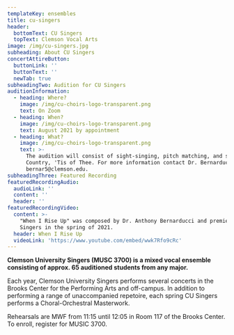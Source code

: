 ```yaml
---
templateKey: ensembles
title: cu-singers
header:
  bottomText: CU Singers
  topText: Clemson Vocal Arts
image: /img/cu-singers.jpg
subheading: About CU Singers
concertAttireButton:
  buttonLink: ''
  buttonText: ''
  newTab: true
subheadingTwo: Audition for CU Singers
auditionInformation:
  - heading: Where?
    image: /img/cu-choirs-logo-transparent.png
    text: On Zoom
  - heading: When?
    image: /img/cu-choirs-logo-transparent.png
    text: August 2021 by appointment
  - heading: What?
    image: /img/cu-choirs-logo-transparent.png
    text: >-
      The audition will consist of sight-singing, pitch matching, and singing My
      Country, 'Tis of Thee. For more information contact Dr. Bernarducci at
      bernar5@clemson.edu.
subheadingThree: Featured Recording
featuredRecordingAudio:
  audioLink: ''
  content: ''
  header: ''
featuredRecordingVideo:
  content: >-
    "When I Rise Up" was composed by Dr. Anthony Bernarducci and premiered by CU
    Singers in the spring of 2021.
  header: When I Rise Up
  videoLink: 'https://www.youtube.com/embed/wwk7Rfo9cRc'
---
```

**Clemson University Singers (MUSC 3700) is a mixed vocal ensemble consisting of approx. 65 auditioned students from any major.**

Each year, Clemson University Singers performs several concerts in the Brooks Center for the Performing Arts and off-campus. In addition to performing a range of unaccompanied repetoire, each spring CU Singers performs a Choral-Orchestral Masterwork. 

Rehearsals are MWF from 11:15 until 12:05 in Room 117 of the Brooks Center. To enroll, register for MUSIC 3700.
